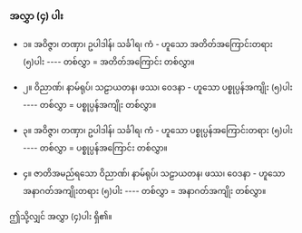 ### အလွှာ (၄) ပါး

- ၁။ အဝိဇ္ဇာ၊ တဏှာ၊ ဥပါဒါန်၊ သင်္ခါရ၊ ကံ - ဟူသော အတိတ်အကြောင်းတရား (၅)ပါး ---- တစ်လွှာ = အတိတ်အကြောင်း တစ်လွှာ။

- ၂။ ဝိညာဏ်၊ နာမ်ရုပ်၊ သဠာယတန၊ ဖဿ၊ ဝေဒနာ - ဟူသော ပစ္စုပ္ပန်အကျိုး (၅)ပါး ---- တစ်လွှာ = ပစ္စုပ္ပန်အကျိုး တစ်လွှာ။

- ၃။ အဝိဇ္ဇာ၊ တဏှာ၊ ဥပါဒါန်၊ သင်္ခါရ၊ ကံ - ဟူသော ပစ္စုပ္ပန်အကြောင်းတရား (၅)ပါး ---- တစ်လွှာ = ပစ္စုပ္ပန်အကြောင်း တစ်လွှာ။

- ၄။ ဇာတိအမည်ရသော ဝိညာဏ်၊ နာမ်ရုပ်၊ သဠာယတန၊ ဖဿ၊ ဝေဒနာ - ဟူသော အနာဂတ်အကျိုးတရား (၅)ပါး ---- တစ်လွှာ = အနာဂတ်အကျိုး တစ်လွှာ။

ဤသို့လျှင် အလွှာ (၄)ပါး ရှိ၏။